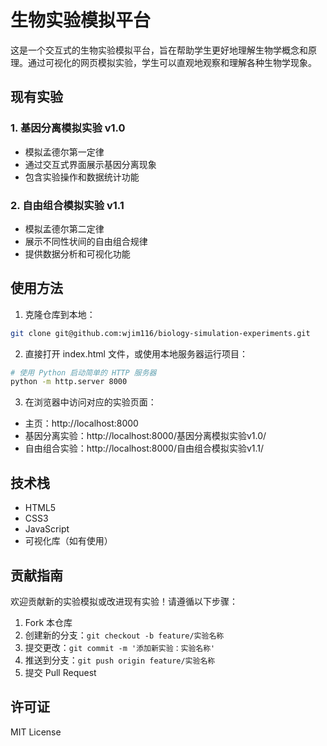 # 生物实验模拟平台

这是一个交互式的生物实验模拟平台，旨在帮助学生更好地理解生物学概念和原理。通过可视化的网页模拟实验，学生可以直观地观察和理解各种生物学现象。

## 现有实验

### 1. 基因分离模拟实验 v1.0
- 模拟孟德尔第一定律
- 通过交互式界面展示基因分离现象
- 包含实验操作和数据统计功能

### 2. 自由组合模拟实验 v1.1
- 模拟孟德尔第二定律
- 展示不同性状间的自由组合规律
- 提供数据分析和可视化功能

## 使用方法

1. 克隆仓库到本地：
```bash
git clone git@github.com:wjim116/biology-simulation-experiments.git
```

2. 直接打开 index.html 文件，或使用本地服务器运行项目：
```bash
# 使用 Python 启动简单的 HTTP 服务器
python -m http.server 8000
```

3. 在浏览器中访问对应的实验页面：
- 主页：http://localhost:8000
- 基因分离实验：http://localhost:8000/基因分离模拟实验v1.0/
- 自由组合实验：http://localhost:8000/自由组合模拟实验v1.1/

## 技术栈

- HTML5
- CSS3
- JavaScript
- 可视化库（如有使用）

## 贡献指南

欢迎贡献新的实验模拟或改进现有实验！请遵循以下步骤：

1. Fork 本仓库
2. 创建新的分支：`git checkout -b feature/实验名称`
3. 提交更改：`git commit -m '添加新实验：实验名称'`
4. 推送到分支：`git push origin feature/实验名称`
5. 提交 Pull Request

## 许可证

MIT License 